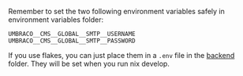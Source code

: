 Remember to set the two following environment variables 
safely in environment variables folder:

```
UMBRACO__CMS__GLOBAL__SMTP__USERNAME
UMBRACO__CMS__GLOBAL__SMTP__PASSWORD
```

If you use flakes, you can just place them in a `.env` file
in the [backend](./backend) folder. They will be set
when you run nix develop.
